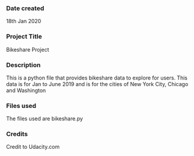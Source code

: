 ### Date created
18th Jan 2020

### Project Title
Bikeshare Project

### Description
This is a python file that provides bikeshare data to explore for users. This data is for Jan to June 2019 and is for the cities of New York City, Chicago and Washington

### Files used
The files used are bikeshare.py

### Credits
Credit to Udacity.com

